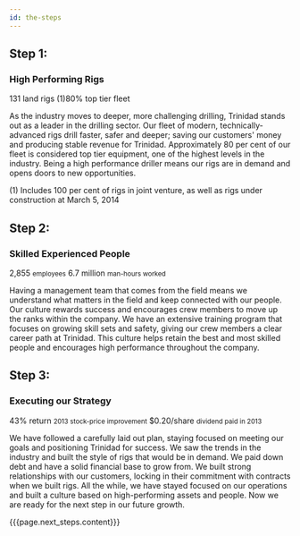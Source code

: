 ```yaml
---
id: the-steps
---
```


<div class="block-image"></div>

## Step 1:

### High Performing Rigs

<span class="note">131 land rigs (1)</span><span class="note">80% top tier fleet</span>

As the industry moves to deeper, more challenging drilling, Trinidad stands out as a leader in the drilling sector. Our fleet of modern, technically-advanced rigs drill faster, safer and deeper; saving our customers' money and producing stable revenue for Trinidad. Approximately 80 per cent of our fleet is considered top tier equipment, one of the highest levels in the industry. Being a high performance driller means our rigs are in demand and opens doors to new opportunities.

<span class="footnote">(1) Includes 100 per cent of rigs in joint venture, as well as rigs under construction at March 5, 2014</span>

<div class="block-image"></div>

## Step 2:

### Skilled Experienced People

<div class="notes">
    <span class="note">2,855 <small>employees</small></span>
    <span class="note">6.7 million <small>man-hours worked</small></span>
</div>

Having a management team that comes from the field means we understand what matters in the field and keep connected with our people. Our culture rewards success and encourages crew members to move up the ranks within the company. We have an extensive training program that focuses on growing skill sets and safety, giving our crew members a clear career path at Trinidad. This culture helps retain the best and most skilled people and encourages high performance throughout the company.

## Step 3:

### Executing our Strategy

<div class="sidebar-notes">
    <span class="note">43% return <small>2013 stock-price improvement</small></span>
    <span class="note">$0.20/share <small>dividend paid in 2013</small></span>
</div>

We have followed a carefully laid out plan, staying focused on meeting our goals and positioning Trinidad for success. We saw the trends in the industry and built the style of rigs that would be in demand. We paid down debt and have a solid financial base to grow from. We built strong relationships with our customers, locking in their commitment with contracts when we built rigs. All the while, we have stayed focused on our operations and built a culture based on high-performing assets and people. Now we are ready for the next step in our future growth.

<div id="next-steps">{{{page.next_steps.content}}}</div>
